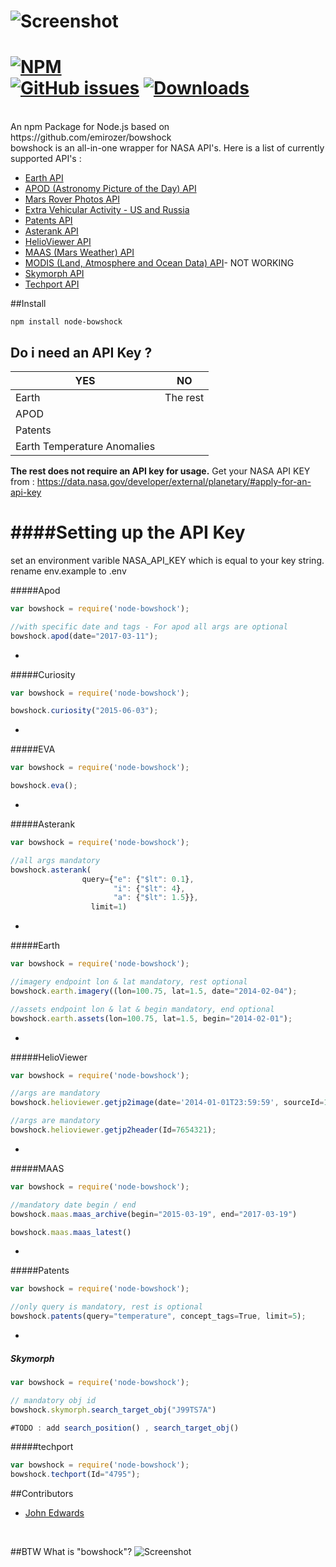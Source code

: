 ![Screenshot](https://raw.githubusercontent.com/emirozer/bowshock/master/docs/bowshock2.png)
===========
[![NPM](https://nodei.co/npm/node-bowshock.png)](https://nodei.co/npm/node-bowshock/)<br/>
[![GitHub issues](https://img.shields.io/github/issues/javajohnhub/node-bowshock.svg)](https://github.com/javajohnhub/node-bowshock/issues)
[![Downloads](https://img.shields.io/npm/dm/node-bowshock.svg)](https://img.shields.io/npm/dm/node-bowshock.svg)
===========
<br/>
An npm Package for Node.js based on https://github.com/emirozer/bowshock
<br/>
bowshock is an all-in-one wrapper for NASA API's.
Here is a list of currently supported API's :

* [Earth API](https://api.nasa.gov/api.html#earth)
* [APOD (Astronomy Picture of the Day) API](https://api.nasa.gov/api.html#apod)
* [Mars Rover Photos API](https://api.nasa.gov/api.html#MarsPhotos)
* [Extra Vehicular Activity - US and Russia](https://dev.socrata.com/foundry/data.nasa.gov/q8u9-7uq7)
* [Patents API](https://api.nasa.gov/api.html#patents)
* [Asterank API](http://www.asterank.com/api)
* [HelioViewer API](http://helioviewer.org/api/docs/v1/)
* [MAAS (Mars Weather) API](http://marsweather.ingenology.com/#get_started)
* [MODIS (Land, Atmosphere and Ocean Data) API](http://daac.ornl.gov/MODIS/MODIS-menu/modis_webservice.html)- NOT WORKING
* [Skymorph API](http://www.asterank.com/skymorph)
* [Techport API](https://data.nasa.gov/developer/external/techport/techport-api.pdf)

##Install

	npm install node-bowshock

## Do i need an API Key ?

YES    | NO
------   |----
Earth  |The rest
APOD |
Patents |
Earth Temperature Anomalies|

**The rest does not require an API key for usage.**
Get your NASA API KEY from : https://data.nasa.gov/developer/external/planetary/#apply-for-an-api-key

####Setting up the API Key
===================
set an environment varible NASA_API_KEY which is equal to your key string.<br/>
rename env.example to .env

#####Apod
```javascript
var bowshock = require('node-bowshock');

//with specific date and tags - For apod all args are optional
bowshock.apod(date="2017-03-11");

```

-
#####Curiosity
```javascript
var bowshock = require('node-bowshock');

bowshock.curiosity("2015-06-03");

```

-

#####EVA
```javascript
var bowshock = require('node-bowshock');

bowshock.eva();

```

-

#####Asterank
```javascript
var bowshock = require('node-bowshock');

//all args mandatory
bowshock.asterank(
            	query={"e": {"$lt": 0.1},
               	       "i": {"$lt": 4},
                       "a": {"$lt": 1.5}},
                  limit=1)

```


-
#####Earth
```javascript
var bowshock = require('node-bowshock');

//imagery endpoint lon & lat mandatory, rest optional
bowshock.earth.imagery((lon=100.75, lat=1.5, date="2014-02-04");

//assets endpoint lon & lat & begin mandatory, end optional
bowshock.earth.assets(lon=100.75, lat=1.5, begin="2014-02-01");
```

-
#####HelioViewer
```javascript
var bowshock = require('node-bowshock');

//args are mandatory
bowshock.helioviewer.getjp2image(date='2014-01-01T23:59:59', sourceId=14);

//args are mandatory
bowshock.helioviewer.getjp2header(Id=7654321);

```


-
#####MAAS
```javascript
var bowshock = require('node-bowshock');

//mandatory date begin / end
bowshock.maas.maas_archive(begin="2015-03-19", end="2017-03-19")

bowshock.maas.maas_latest()

```

-
#####Patents
```javascript
var bowshock = require('node-bowshock');

//only query is mandatory, rest is optional
bowshock.patents(query="temperature", concept_tags=True, limit=5);

```
-
##### Skymorph
```javascript
var bowshock = require('node-bowshock');

// mandatory obj id
bowshock.skymorph.search_target_obj("J99TS7A")

#TODO : add search_position() , search_target_obj()

```
#####techport
```javascript
var bowshock = require('node-bowshock');
bowshock.techport(Id="4795");

```
##Contributors

* [John Edwards](https://github.com/javajohnhub)
<br>

##BTW What is "bowshock"?
![Screenshot](https://raw.githubusercontent.com/emirozer/bowshock/master/docs/bowshock.jpg)
